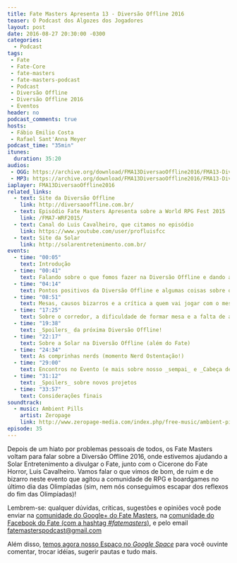 ```yaml
---
title: Fate Masters Apresenta 13 - Diversão Offline 2016
teaser: O Podcast dos Algozes dos Jogadores
layout: post
date: 2016-08-27 20:30:00 -0300
categories:
  - Podcast
tags:
 - Fate
 - Fate-Core
 - fate-masters
 - fate-masters-podcast
 - Podcast
 - Diversão Offline
 - Diversão Offline 2016
 - Eventos
header: no
podcast_comments: true 
hosts:
 - Fábio Emilio Costa
 - Rafael Sant'Anna Meyer
podcast_time: "35min"
itunes:
  duration: 35:20
audios:
 - OGG: https://archive.org/download/FMA13DiversaoOffline2016/FMA13-DiversaoOffline2016.ogg       
 - MP3: https://archive.org/download/FMA13DiversaoOffline2016/FMA13-DiversaoOffline2016.mp3
iaplayer: FMA13DiversaoOffline2016
related_links:
  - text: Site da Diversão Offline
    link: http://diversaooffline.com.br/
  - text: Episódio Fate Masters Apresenta sobre a World RPG Fest 2015
    link: /FMA7-WRF2015/
  - text: Canal do Luis Cavalheiro, que citamos no episódio
    link: https://www.youtube.com/user/profluisfcc
  - text: Site da Solar
    link: http://solarentretenimento.com.br/
events:
  - time: "00:05"
    text: Introdução
  - time: "00:41"
    text: Falando sobre o que fomos fazer na Diversão Offline e dando algumas comparações iniciais
  - time: "04:14"
    text: Pontos positivos da Diversão Offline e algumas coisas sobre o mercado de RPG
  - time: "08:51"
    text: Mesas, causos bizarros e a crítica a quem vai jogar com o mesmo grupo as mesmas coisas em um evento!
  - time: "17:25"
    text: Sobre o corredor, a dificuldade de formar mesa e a falta de anúncio
  - time: "19:38"
    text: _Spoilers_ da próxima Diversão Offline!
  - time: "22:17"
    text: Sobre a Solar na Diversão Offline (além do Fate)
  - time: "24:34"
    text: As comprinhas nerds (momento Nerd Ostentação!)
  - time: "29:00"
    text: Encontros no Evento (e mais sobre nosso _sempai_ e _Cabeça de Dragão_ Igor Moreno) e algumas primeiras impressões sobre _Bukatsu!_
  - time: "31:12"
    text: _Spoilers_ sobre novos projetos
  - time: "33:57"
    text: Considerações finais
soundtrack:
  - music: Ambient Pills
    artist: Zeropage
    link: http://www.zeropage-media.com/index.php/free-music/ambient-pills
episode: 35
---
```


Depois de um hiato por problemas pessoais de todos, os Fate Masters voltam para falar sobre a Diversão Offline 2016, onde estivemos ajudando a Solar Entretenimento a divulgar o Fate, junto com o Cicerone do Fate Horror, Luis Cavalheiro. Vamos falar o que vimos de bom, de ruim e de bizarro neste evento que agitou a comunidade de RPG e boardgames no último dia das Olimpíadas (sim, nem nós conseguimos escapar dos reflexos do fim das Olimpíadas)!

Lembrem-se: qualquer  dúvidas, críticas, sugestões  e opiniões você pode enviar na [comunidade do Google+ do Fate Masters][gplus], na [comunidade do Facebook do Fate (com a hashtag _#fatemasters_)][fb], e pelo email <fatemasterspodcast@gmail.com>

Além disso, [temos agora nosso Espaço no _Google Space_][spaces] para você ouvinte comentar, trocar idéias, sugerir pautas e tudo mais.

[gplus]: https://plus.google.com/communities/100913016060492249875
[fb]: https://www.facebook.com/groups/faterpgbrasil/
[spaces]: https://goo.gl/spaces/gFqsaUsaSJN1boHH9
[fate-horror]: https://www.youtube.com/user/profluisfcc
[solar]: http://solarentretenimento.com.br/
